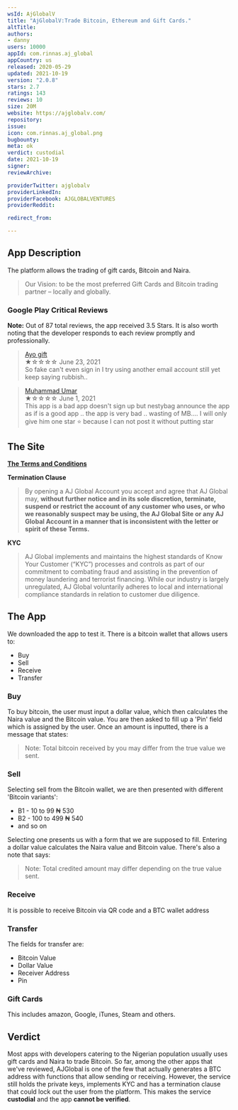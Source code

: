 ```yaml
---
wsId: AjGlobalV
title: "AjGlobalV:Trade Bitcoin, Ethereum and Gift Cards."
altTitle: 
authors:
- danny
users: 10000
appId: com.rinnas.aj_global
appCountry: us
released: 2020-05-29
updated: 2021-10-19
version: "2.0.8"
stars: 2.7
ratings: 143
reviews: 10
size: 20M
website: https://ajglobalv.com/
repository: 
issue: 
icon: com.rinnas.aj_global.png
bugbounty: 
meta: ok
verdict: custodial
date: 2021-10-19
signer: 
reviewArchive:

providerTwitter: ajglobalv
providerLinkedIn: 
providerFacebook: AJGLOBALVENTURES
providerReddit: 

redirect_from:

---
```


## App Description

The platform allows the trading of gift cards, Bitcoin and Naira. 

> Our Vision: to be the most preferred Gift Cards and Bitcoin trading partner – locally and globally.

### Google Play Critical Reviews

**Note:** Out of 87 total reviews, the app received 3.5 Stars. It is also worth noting that the developer responds to each review promptly and professionally.

> [Ayo gift](https://play.google.com/store/apps/details?id=com.rinnas.aj_global&reviewId=gp%3AAOqpTOFvBWKl7ivQBAq3HWYgDAVwbODseplD81TpoxutX3aaLkq9JQKZKo4edjJbBFlvzU5OxlUVcC4TOizWbYs)<br>
  ★☆☆☆☆ June 23, 2021 <br>
       So fake can't even sign in I try using another email account still yet keep saying rubbish..

> [Muhammad Umar](https://play.google.com/store/apps/details?id=com.rinnas.aj_global&reviewId=gp%3AAOqpTOGVlUm8Uyk7RIpTWe8JrWJ4BE8fEu_hsXf4x37fByne0sONHzfN6W1bP0nt98k2ORNHaQkhnrDJGlnec5E)<br>
  ★☆☆☆☆ June 1, 2021 <br>
       This app is a bad app doesn't sign up but nestybag announce the app as if is a good app .. the app is very bad .. wasting of MB.... I will only give him one star ⭐ because I can not post it without putting star 
       
## The Site

[**The Terms and Conditions**](https://ajglobalv.com/client/terms)

**Termination Clause**

> By opening a AJ Global Account you accept and agree that AJ Global may, **without further notice and in its sole discretion, terminate, suspend or restrict the account of any customer who uses, or who we reasonably suspect may be using, the AJ Global Site or any AJ Global Account in a manner that is inconsistent with the letter or spirit of these Terms.**

**KYC**

> AJ Global implements and maintains the highest standards of Know Your Customer (“KYC”) processes and controls as part of our commitment to combating fraud and assisting in the prevention of money laundering and terrorist financing. While our industry is largely unregulated, AJ Global voluntarily adheres to local and international compliance standards in relation to customer due diligence.

## The App

We downloaded the app to test it. There is a bitcoin wallet that allows users to:

- Buy
- Sell
- Receive
- Transfer

### Buy

To buy bitcoin, the user must input a dollar value, which then calculates the Naira value and the Bitcoin value. You are then asked to fill up a 'Pin' field which is assigned by the user. Once an amount is inputted, there is a message that states:

> Note: Total bitcoin received by you may differ from the true value we sent.

### Sell

Selecting sell from the Bitcoin wallet, we are then presented with different 'Bitcoin variants':

- B1 - 10 to 99 ₦ 530
- B2 - 100 to 499 ₦ 540
- and so on

Selecting one presents us with a form that we are supposed to fill. Entering a dollar value calculates the Naira value and Bitcoin value. There's also a note that says:

> Note: Total credited amount may differ depending on the true value sent.

### Receive

It is possible to receive Bitcoin via QR code and a BTC wallet address

### Transfer

The fields for transfer are:

- Bitcoin Value
- Dollar Value
- Receiver Address
- Pin

### Gift Cards

This includes amazon, Google, iTunes, Steam and others.

## Verdict

Most apps with developers catering to the Nigerian population usually uses gift cards and Naira to trade Bitcoin. So far, among the other apps that we've reviewed, AJGlobal is one of the few that actually generates a BTC address with functions that allow sending or receiving. However, the service still holds the private keys, implements KYC and has a termination clause that could lock out the user from the platform. This makes the service **custodial** and the app **cannot be verified**.
